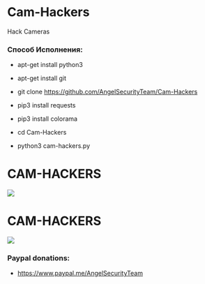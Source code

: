 # Cam-Hackers

Hack Cameras

<h3> Способ Исполнения: </h3>

* apt-get install python3

* apt-get install git

* git clone https://github.com/AngelSecurityTeam/Cam-Hackers

* pip3 install requests

* pip3 install colorama

* cd Cam-Hackers

* python3 cam-hackers.py

# CAM-HACKERS

<img src="https://github.com/AngelSecurityTeam/Cam-Hackers/blob/master/camfoto.png">

# CAM-HACKERS

<img src="https://github.com/AngelSecurityTeam/Cam-Hackers/blob/master/camfoto2.png">

<h3> Paypal donations: </h3>

* https://www.paypal.me/AngelSecurityTeam
